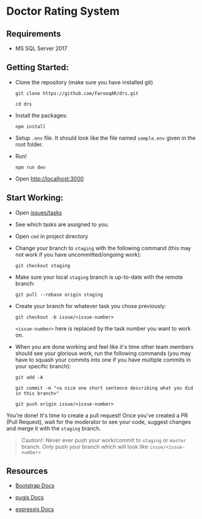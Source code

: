 # Doctor Rating System

## Requirements

- MS SQL Server 2017

## Getting Started:

- Clone the repository (make sure you have installed git)

  `git clone https://github.com/FarooqAR/drs.git`

  `cd drs`

- Install the packages:

  `npm install`

- Setup `.env` file. It should look like the file named `sample.env` given in the root folder.

- Run!

  `npm run dev`

- Open [http://localhost:3000](http://localhost:3000)

## Start Working:

- Open [issues/tasks](https://github.com/farooqar/drs/issues)
- See which tasks are assigned to you.
- Open `cmd` in project directory
- Change your branch to `staging` with the following command (this may not work if you have uncommitted/ongoing work):

  `git checkout staging`
- Make sure your local `staging` branch is up-to-date with the remote branch:

  `git pull --rebase origin staging`
- Create your branch for whatever task you chose previously:

  `git checkout -b issue/<issue-number>`

  `<issue-number>` here is replaced by the task number you want to work on.
- When you are done working and feel like it's time other team members should see your glorious work, run the following commands (you may have to squash your commits into one if you have multiple commits in your specific branch):

   `git add -A`

   `git commit -m "<a nice one short sentence describing what you did in this branch>"`

   `git push origin issue/<issue-number>` 

You're done! It's time to create a pull request! Once you've created a PR (Pull Request), wait for the moderator to see your code, suggest changes and merge it with the `staging` branch.

> Caution!: Never ever push your work/commit to `staging` or `master` branch. Only push your branch which will look like `issue/<issue-number>`


## Resources

- [Bootstrap Docs](https://getbootstrap.com/docs/4.1/components/alerts/)

- [pugjs Docs](https://pugjs.org/language/attributes.html)

- [expressjs Docs](https://expressjs.com/en/guide/routing.html)